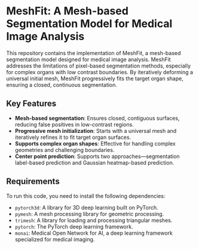 # MeshFit: A Mesh-based Segmentation Model for Medical Image Analysis

This repository contains the implementation of MeshFit, a mesh-based segmentation model designed for medical image analysis. MeshFit addresses the limitations of pixel-based segmentation methods, especially for complex organs with low contrast boundaries. By iteratively deforming a universal initial mesh, MeshFit progressively fits the target organ shape, ensuring a closed, continuous segmentation.

## Key Features

- **Mesh-based segmentation**: Ensures closed, contiguous surfaces, reducing false positives in low-contrast regions.
- **Progressive mesh initialization**: Starts with a universal mesh and iteratively refines it to fit target organ surfaces.
- **Supports complex organ shapes**: Effective for handling complex geometries and challenging boundaries.
- **Center point prediction**: Supports two approaches—segmentation label-based prediction and Gaussian heatmap-based prediction.

## Requirements

To run this code, you need to install the following dependencies:

- `pytorch3d`: A library for 3D deep learning built on PyTorch.
- `pymesh`: A mesh processing library for geometric processing.
- `trimesh`: A library for loading and processing triangular meshes.
- `pytorch`: The PyTorch deep learning framework.
- `monai`: Medical Open Network for AI, a deep learning framework specialized for medical imaging.
